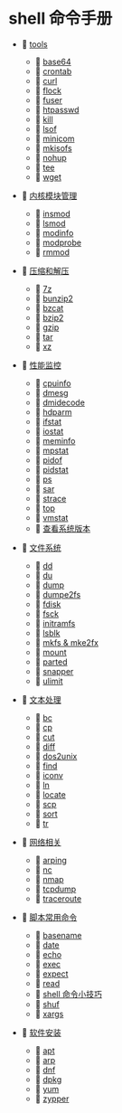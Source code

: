 # shell 命令手册

* 📑 [tools](siyuan://blocks/20240405220807-igtzcic)

  * 📄 [base64](siyuan://blocks/20231110105237-7ng3g33)
  * 📄 [crontab](siyuan://blocks/20231110105237-j6s89rn)
  * 📄 [curl](siyuan://blocks/20231110105237-iutu4j7)
  * 📄 [flock](siyuan://blocks/20240402201243-fqy8c6q)
  * 📄 [fuser](siyuan://blocks/20231110105237-c4ufcct)
  * 📄 [htpasswd](siyuan://blocks/20231110105237-4dcxe21)
  * 📄 [kill](siyuan://blocks/20231110155733-t0f9u69)
  * 📄 [lsof](siyuan://blocks/20231110105237-4r3sfie)
  * 📄 [minicom](siyuan://blocks/20231222133047-w0fkiok)
  * 📄 [mkisofs](siyuan://blocks/20231121220044-gmhlmvl)
  * 📄 [nohup](siyuan://blocks/20231110105237-87bhtql)
  * 📄 [tee](siyuan://blocks/20240403214703-a4c2mvd)
  * 📄 [wget](siyuan://blocks/20240321201359-e3qz2ba)
* 📑 [内核模块管理](siyuan://blocks/20240405214125-526xsw4)

  * 📄 [insmod](siyuan://blocks/20240227111004-f1j5x4j)
  * 📄 [lsmod](siyuan://blocks/20231110105237-lt7vzhc)
  * 📄 [modinfo](siyuan://blocks/20231110105237-66gsn8o)
  * 📄 [modprobe](siyuan://blocks/20231110105237-edx85nc)
  * 📄 [rmmod](siyuan://blocks/20240405215603-pkculml)
* 📑 [压缩和解压](siyuan://blocks/20240405214428-wjjwrse)

  * 📄 [7z](siyuan://blocks/20240405215146-7wpbl8u)
  * 📄 [bunzip2](siyuan://blocks/20240405215347-69sdzwb)
  * 📄 [bzcat](siyuan://blocks/20240405215434-2ygjzxo)
  * 📄 [bzip2](siyuan://blocks/20231110105237-28ii7l3)
  * 📄 [gzip](siyuan://blocks/20240306193931-dfvzqy2)
  * 📄 [tar](siyuan://blocks/20240405214800-btrtv9d)
  * 📄 [xz](siyuan://blocks/20240405214608-b53w02j)
* 📑 [性能监控](siyuan://blocks/20240405214026-dbaayor)

  * 📄 [cpuinfo](siyuan://blocks/20231110105237-8f06fmg)
  * 📄 [dmesg](siyuan://blocks/20240408133348-xldq05f)
  * 📄 [dmidecode](siyuan://blocks/20231110105237-05adh5q)
  * 📄 [hdparm](siyuan://blocks/20231115130306-86r820v)
  * 📄 [ifstat](siyuan://blocks/20240405222247-ayjcza4)
  * 📄 [iostat](siyuan://blocks/20240220134331-1k31g3o)
  * 📄 [meminfo](siyuan://blocks/20231110105237-7l8hmjv)
  * 📄 [mpstat](siyuan://blocks/20240405222053-g0h8fjx)
  * 📄 [pidof](siyuan://blocks/20240408132404-vtqveen)
  * 📄 [pidstat](siyuan://blocks/20240405221937-8y0ncn2)
  * 📄 [ps](siyuan://blocks/20240405212320-fn0zqq6)
  * 📄 [sar](siyuan://blocks/20231110105237-i8nelud)
  * 📄 [strace](siyuan://blocks/20231110105237-fhpi4ld)
  * 📄 [top](siyuan://blocks/20240405213206-1nb75qq)
  * 📄 [vmstat](siyuan://blocks/20240405222151-bmkrbb7)
  * 📄 [查看系统版本](siyuan://blocks/20240405120502-alvz3hx)
* 📑 [文件系统](siyuan://blocks/20240405220513-e7soi8k)

  * 📄 [dd](siyuan://blocks/20231110105237-nz8e8wt)
  * 📄 [du](siyuan://blocks/20231110105237-qmoqtff)
  * 📄 [dump](siyuan://blocks/20231110105237-onn32fn)
  * 📄 [dumpe2fs](siyuan://blocks/20231110105237-wq290rp)
  * 📄 [fdisk](siyuan://blocks/20231110105237-qvd3pvd)
  * 📄 [fsck](siyuan://blocks/20231110105237-uti3vbu)
  * 📄 [initramfs](siyuan://blocks/20240222220430-4zc9rof)
  * 📄 [lsblk](siyuan://blocks/20231110105237-yaojoxc)
  * 📄 [mkfs &amp; mke2fx](siyuan://blocks/20231110105237-ajfjv4b)
  * 📄 [mount](siyuan://blocks/20231110105237-ou6v8gy)
  * 📄 [parted](siyuan://blocks/20240407213922-d9en39l)
  * 📄 [snapper](siyuan://blocks/20231227181426-x4507fd)
  * 📄 [ulimit](siyuan://blocks/20231110105237-an7nqoh)
* 📑 [文本处理](siyuan://blocks/20240405215737-araolk5)

  * 📄 [bc](siyuan://blocks/20231110105237-zwk6t5r)
  * 📄 [cp](siyuan://blocks/20231110105237-fv7wfnt)
  * 📄 [cut](siyuan://blocks/20231110105237-1v3brfj)
  * 📄 [diff](siyuan://blocks/20231110105237-rz86zem)
  * 📄 [dos2unix](siyuan://blocks/20231110105237-cxszlc5)
  * 📄 [find](siyuan://blocks/20231110105237-hk58jbr)
  * 📄 [iconv](siyuan://blocks/20231110105237-ias8xaa)
  * 📄 [ln](siyuan://blocks/20231110105237-x8oqa4p)
  * 📄 [locate](siyuan://blocks/20231110105237-4x71yys)
  * 📄 [scp](siyuan://blocks/20231110105237-7veq4mh)
  * 📄 [sort](siyuan://blocks/20240310214750-3tek6dr)
  * 📄 [tr](siyuan://blocks/20231110105237-6jszkwd)
* 📑 [网络相关](siyuan://blocks/20240405220105-p3fp88a)

  * 📄 [arping](siyuan://blocks/20231110105237-uu8u1pl)
  * 📄 [nc](siyuan://blocks/20240314200041-l7hgq6t)
  * 📄 [nmap](siyuan://blocks/20231211132704-dpjrmq8)
  * 📄 [tcpdump](siyuan://blocks/20231214163310-dut0ld3)
  * 📄 [traceroute](siyuan://blocks/20231110105237-ej1qj6t)
* 📑 [脚本常用命令](siyuan://blocks/20240405220754-9gd6h13)

  * 📄 [basename](siyuan://blocks/20240311212631-yfd6fnw)
  * 📄 [date](siyuan://blocks/20231110105237-rxi9yl4)
  * 📄 [echo](siyuan://blocks/20240311213733-v5eakp7)
  * 📄 [exec](siyuan://blocks/20231110105237-aapmdhq)
  * 📄 [expect](siyuan://blocks/20240311213920-jhloe60)
  * 📄 [read](siyuan://blocks/20240311213556-98wlhl1)
  * 📄 [shell 命令小技巧](siyuan://blocks/20240401205118-mbui0qx)
  * 📄 [shuf](siyuan://blocks/20240229215849-m1c0obh)
  * 📄 [xargs](siyuan://blocks/20240310214023-7u1yfg6)
* 📑 [软件安装](siyuan://blocks/20240405214202-om1hgr3)

  * 📄 [apt](siyuan://blocks/20231110105237-uxkolm9)
  * 📄 [arp](siyuan://blocks/20231110105237-apgbdoz)
  * 📄 [dnf](siyuan://blocks/20231110105237-1hl26hy)
  * 📄 [dpkg](siyuan://blocks/20240224200236-2wchsjr)
  * 📄 [yum](siyuan://blocks/20231110105237-70luvz1)
  * 📄 [zypper](siyuan://blocks/20231110105237-p2r21wy)

‍
